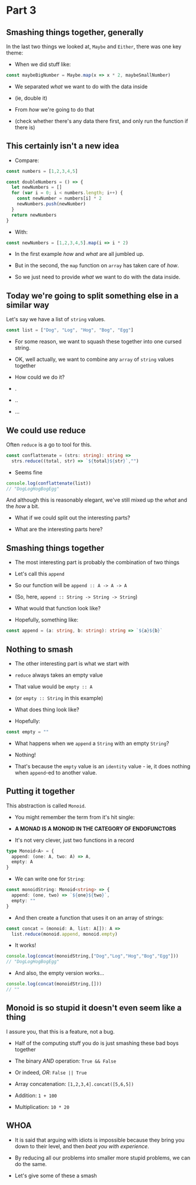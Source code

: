 # Part 3

## Smashing things together, generally 

In the last two things we looked at, `Maybe` and `Either`, there was one key
theme:

- When we did stuff like:

```typescript
const maybeBigNumber = Maybe.map(x => x * 2, maybeSmallNumber)
```

- We separated _what_ we want to do with the data inside

- (ie, double it)

- From _how_ we're going to do that

- (check whether there's any data there first, and only run the function if
  there is)

## This certainly isn't a new idea 

- Compare:

```typescript
const numbers = [1,2,3,4,5]

const doubleNumbers = () => {
  let newNumbers = []
  for (var i = 0; i < numbers.length; i++) {
    const newNumber = numbers[i] * 2
    newNumbers.push(newNumber)
  }
  return newNumbers
}
```

- With:

```typescript
const newNumbers = [1,2,3,4,5].map(i => i * 2)
```

- In the first example _how_ and _what_ are all jumbled up.

- But in the second, the `map` function on `array` has taken care of _how_.

- So we just need to provide _what_ we want to do with the data inside.

## Today we're going to split something else in a similar way

Let's say we have a list of `string` values.

```typescript
const list = ["Dog", "Log", "Hog", "Bog", "Egg"]
```

- For some reason, we want to squash these together into one cursed string.

- OK, well actually, we want to combine any `array` of `string` values together

- How could we do it?

- .

- ..

- ...

## We could use reduce

Often `reduce` is a go to tool for this.

```typescript
const conflattenate = (strs: string): string => 
  strs.reduce((total, str) => `${total}${str}`,"")
```

- Seems fine

```typescript
console.log(conflattenate(list))
// "DogLogHogBogEgg"
```

And although this is reasonably elegant, we've still mixed up the _what_ and
the _how_ a bit.

- What if we could split out the interesting parts?

- What are the interesting parts here?

## Smashing things together

- The most interesting part is probably the combination of two things

- Let's call this `append`

- So our function will be `append :: A -> A -> A`

- (So, here, `append :: String -> String -> String`)

- What would that function look like?

- Hopefully, something like:
```typescript
const append = (a: string, b: string): string => `${a}${b}`
```

## Nothing to smash

- The other interesting part is what we start with

- `reduce` always takes an empty value

- That value would be `empty :: A`

- (or `empty :: String` in this example)

- What does thing look like?

- Hopefully:
```typescript
const empty = ""
```

- What happens when we `append` a `String` with an empty `String`?

- Nothing!

- That's because the `empty` value is an `identity` value - ie, it does
  nothing when `append`-ed to another value. 

## Putting it together

This abstraction is called `Monoid`.

- You might remember the term from it's hit single:

- __A MONAD IS A MONOID IN THE CATEGORY OF ENDOFUNCTORS__

- It's not very clever, just two functions in a record 
```typescript
type Monoid<A> = {
  append: (one: A, two: A) => A,
  empty: A
}
```

- We can write one for `String`:

```typescript
const monoidString: Monoid<string> => {
  append: (one, two) => `${one}${two}`,
  empty: ""
}
```

- And then create a function that uses it on an array of strings:

```typescript
const concat = (monoid: A, list: A[]): A => 
  list.reduce(monoid.append, monoid.empty)
```

- It works!
```typescript
console.log(concat(monoidString,["Dog","Log","Hog","Bog","Egg"]))
// "DogLogHogBogEgg"
```

- And also, the empty version works...

```typescript
console.log(concat(monoidString,[]))
// ""
```

## Monoid is so stupid it doesn't even seem like a thing

I assure you, that this is a feature, not a bug.

- Half of the computing stuff you do is just smashing these bad boys together

- The binary _AND_ operation: `True && False`

- Or indeed, _OR_: `False || True` 

- Array concatenation: `[1,2,3,4].concat([5,6,5])`

- Addition: `1 + 100`

- Multiplication: `10 * 20`

## WHOA

- It is said that arguing with idiots is impossible because they bring you down
to their level, and then _beat you with experience_.

- By reducing all our problems into smaller more stupid problems, we can do the
same.

- Let's give some of these a smash
